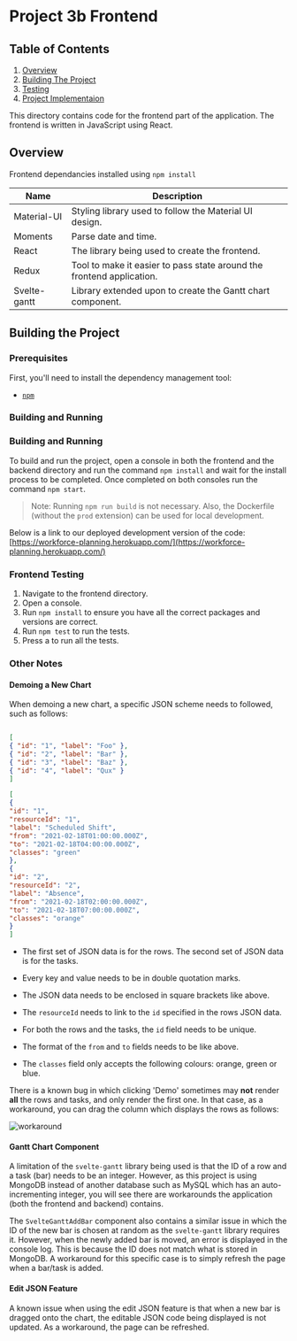 # Project 3b Frontend

## Table of Contents

1. [Overview](#overview)
2. [Building The Project]( #building-the-project)
3. [Testing]( #frontend-testing)
4. [Project Implementaion]( #implementing-the-project)

This directory contains code for the frontend part of the application. The frontend is written in JavaScript using React.

## Overview

Frontend dependancies installed using `npm install`

| Name | Description |
| - | - |
| Material-UI | Styling library used to follow the Material UI design. |
| Moments | Parse date and time. |
| React | The library being used to create the frontend. |
| Redux | Tool to make it easier to pass state around the frontend application. |
| Svelte-gantt | Library extended upon to create the Gantt chart component. |

  

## Building the Project

### Prerequisites

First, you'll need to install the dependency management tool:
- [`npm`](https://docs.npmjs.com/)


### Building and Running

### Building and Running

To build and run the project, open a console in both the frontend and the backend directory and run the command `npm install` and wait for the install process to be completed. Once completed on both consoles run the command `npm start`.

> Note: Running `npm run build` is not necessary. Also, the Dockerfile (without the `prod` extension) can be used for local development.

Below is a link to our deployed development version of the code: [https://workforce-planning.herokuapp.com/](https://workforce-planning.herokuapp.com/)


### Frontend Testing

1.  Navigate to the frontend directory.
2.  Open a console.
3.  Run `npm install` to ensure you have all the correct packages and versions are correct.
4.  Run `npm test` to run the tests.
5.  Press a to run all the tests.

### Other Notes

#### Demoing a New Chart

When demoing a new chart, a specific JSON scheme needs to followed, such as follows:

```json

[
{ "id": "1", "label": "Foo" },
{ "id": "2", "label": "Bar" },
{ "id": "3", "label": "Baz" },
{ "id": "4", "label": "Qux" }
]

```

  

```json
[
{
"id": "1",
"resourceId": "1",
"label": "Scheduled Shift",
"from": "2021-02-18T01:00:00.000Z",
"to": "2021-02-18T04:00:00.000Z",
"classes": "green"
},
{
"id": "2",
"resourceId": "2",
"label": "Absence",
"from": "2021-02-18T02:00:00.000Z",
"to": "2021-02-18T07:00:00.000Z",
"classes": "orange"
}
]

```

  

- The first set of JSON data is for the rows. The second set of JSON data is for the tasks.

- Every key and value needs to be in double quotation marks.

- The JSON data needs to be enclosed in square brackets like above.

- The `resourceId` needs to link to the `id` specified in the rows JSON data.

- For both the rows and the tasks, the `id` field needs to be unique.

- The format of the `from` and `to` fields needs to be like above.

- The `classes` field only accepts the following colours: orange, green or blue.

  

There is a known bug in which clicking 'Demo' sometimes may **not** render **all** the rows and
tasks, and only render the first one. In that case, as a workaround, you can drag the column which
displays the rows as follows:

  

![workaround]

  

[workaround]: https://i.stack.imgur.com/uOE8R.png

  

#### Gantt Chart Component

A limitation of the `svelte-gantt` library being used is that the ID of a row and a task (bar) needs
to be an integer. However, as this project is using MongoDB instead of another database such as
MySQL which has an auto-incrementing integer, you will see there are workarounds the application
(both the frontend and backend) contains.

  

The `SvelteGanttAddBar` component also contains a similar issue in which the ID of the new bar is
chosen at random as the `svelte-gantt` library requires it. However, when the newly added bar is
moved, an error is displayed in the console log. This is because the ID does not match what is
stored in MongoDB. A workaround for this specific case is to simply refresh the page when a bar/task
is added.

  

#### Edit JSON Feature

A known issue when using the edit JSON feature is that when a new bar is dragged onto the chart, the
editable JSON code being displayed is not updated. As a workaround, the page can be refreshed.
